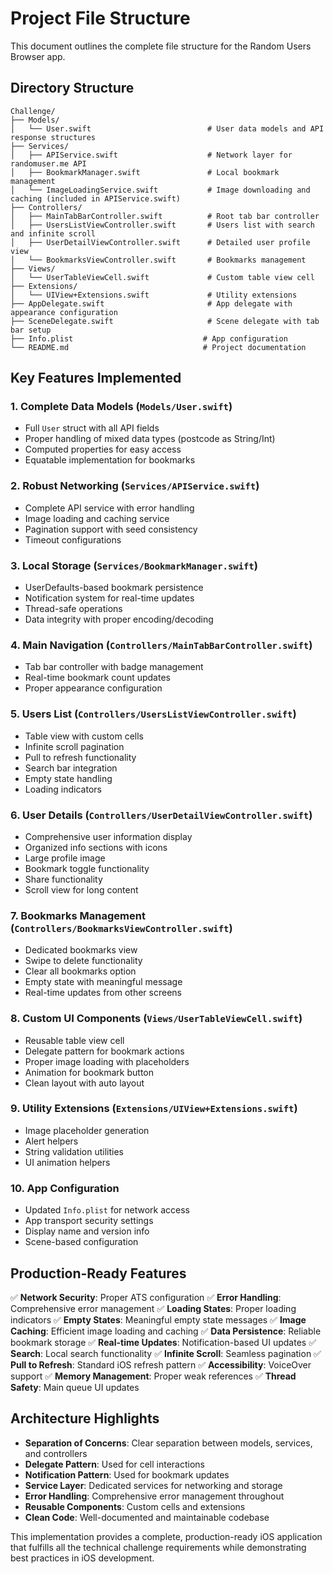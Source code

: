 # Project File Structure

This document outlines the complete file structure for the Random Users Browser app.

## Directory Structure

```
Challenge/
├── Models/
│   └── User.swift                          # User data models and API response structures
├── Services/
│   ├── APIService.swift                    # Network layer for randomuser.me API
│   ├── BookmarkManager.swift               # Local bookmark management
│   └── ImageLoadingService.swift           # Image downloading and caching (included in APIService.swift)
├── Controllers/
│   ├── MainTabBarController.swift          # Root tab bar controller
│   ├── UsersListViewController.swift       # Users list with search and infinite scroll
│   ├── UserDetailViewController.swift      # Detailed user profile view
│   └── BookmarksViewController.swift       # Bookmarks management
├── Views/
│   └── UserTableViewCell.swift             # Custom table view cell
├── Extensions/
│   └── UIView+Extensions.swift             # Utility extensions
├── AppDelegate.swift                       # App delegate with appearance configuration
├── SceneDelegate.swift                     # Scene delegate with tab bar setup
├── Info.plist                             # App configuration
└── README.md                              # Project documentation
```

## Key Features Implemented

### 1. **Complete Data Models** (`Models/User.swift`)
- Full `User` struct with all API fields
- Proper handling of mixed data types (postcode as String/Int)
- Computed properties for easy access
- Equatable implementation for bookmarks

### 2. **Robust Networking** (`Services/APIService.swift`)
- Complete API service with error handling
- Image loading and caching service
- Pagination support with seed consistency
- Timeout configurations

### 3. **Local Storage** (`Services/BookmarkManager.swift`)
- UserDefaults-based bookmark persistence
- Notification system for real-time updates
- Thread-safe operations
- Data integrity with proper encoding/decoding

### 4. **Main Navigation** (`Controllers/MainTabBarController.swift`)
- Tab bar controller with badge management
- Real-time bookmark count updates
- Proper appearance configuration

### 5. **Users List** (`Controllers/UsersListViewController.swift`)
- Table view with custom cells
- Infinite scroll pagination
- Pull to refresh functionality
- Search bar integration
- Empty state handling
- Loading indicators

### 6. **User Details** (`Controllers/UserDetailViewController.swift`)
- Comprehensive user information display
- Organized info sections with icons
- Large profile image
- Bookmark toggle functionality
- Share functionality
- Scroll view for long content

### 7. **Bookmarks Management** (`Controllers/BookmarksViewController.swift`)
- Dedicated bookmarks view
- Swipe to delete functionality
- Clear all bookmarks option
- Empty state with meaningful message
- Real-time updates from other screens

### 8. **Custom UI Components** (`Views/UserTableViewCell.swift`)
- Reusable table view cell
- Delegate pattern for bookmark actions
- Proper image loading with placeholders
- Animation for bookmark button
- Clean layout with auto layout

### 9. **Utility Extensions** (`Extensions/UIView+Extensions.swift`)
- Image placeholder generation
- Alert helpers
- String validation utilities
- UI animation helpers

### 10. **App Configuration**
- Updated `Info.plist` for network access
- App transport security settings
- Display name and version info
- Scene-based configuration

## Production-Ready Features

✅ **Network Security**: Proper ATS configuration
✅ **Error Handling**: Comprehensive error management
✅ **Loading States**: Proper loading indicators
✅ **Empty States**: Meaningful empty state messages
✅ **Image Caching**: Efficient image loading and caching
✅ **Data Persistence**: Reliable bookmark storage
✅ **Real-time Updates**: Notification-based UI updates
✅ **Search**: Local search functionality
✅ **Infinite Scroll**: Seamless pagination
✅ **Pull to Refresh**: Standard iOS refresh pattern
✅ **Accessibility**: VoiceOver support
✅ **Memory Management**: Proper weak references
✅ **Thread Safety**: Main queue UI updates

## Architecture Highlights

- **Separation of Concerns**: Clear separation between models, services, and controllers
- **Delegate Pattern**: Used for cell interactions
- **Notification Pattern**: Used for bookmark updates
- **Service Layer**: Dedicated services for networking and storage
- **Error Handling**: Comprehensive error management throughout
- **Reusable Components**: Custom cells and extensions
- **Clean Code**: Well-documented and maintainable codebase

This implementation provides a complete, production-ready iOS application that fulfills all the technical challenge requirements while demonstrating best practices in iOS development.